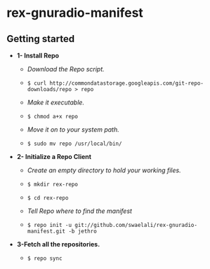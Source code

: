 # rex-gnuradio-manifest

Getting started 
---------------
* __1- Install Repo__

  * *Download the Repo script.*

  * `$ curl http://commondatastorage.googleapis.com/git-repo-downloads/repo > repo`

  * *Make it executable.*

  * `$ chmod a+x repo`

  * *Move it on to your system path.*

  * `$ sudo mv repo /usr/local/bin/`

* __2- Initialize a Repo Client__

  * *Create an empty directory to hold your working files.*

  * `$ mkdir rex-repo`
  
  * `$ cd rex-repo`

  * *Tell Repo where to find the manifest*

  * `$ repo init -u git://github.com/swaelali/rex-gnuradio-manifest.git -b jethro`


* __3-Fetch all the repositories.__

  * `$ repo sync`
